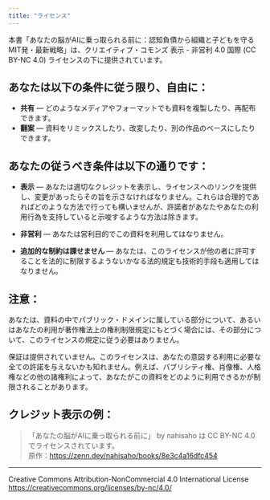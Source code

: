 ```yaml
---
title: "ライセンス"
---
```


本書「あなたの脳がAIに乗っ取られる前に：認知負債から組織と子どもを守るMIT発・最新戦略」は、クリエイティブ・コモンズ 表示 - 非営利 4.0 国際 (CC BY-NC 4.0) ライセンスの下に提供されています。

## あなたは以下の条件に従う限り、自由に：

- **共有** — どのようなメディアやフォーマットでも資料を複製したり、再配布できます。
- **翻案** — 資料をリミックスしたり、改変したり、別の作品のベースにしたりできます。

## あなたの従うべき条件は以下の通りです：

- **表示** — あなたは適切なクレジットを表示し、ライセンスへのリンクを提供し、変更があったらその旨を示さなければなりません。これらは合理的であればどのような方法で行っても構いませんが、許諾者があなたやあなたの利用行為を支持していると示唆するような方法は除きます。

- **非営利** — あなたは営利目的でこの資料を利用してはなりません。

- **追加的な制約は課せません** — あなたは、このライセンスが他の者に許可することを法的に制限するようないかなる法的規定も技術的手段も適用してはなりません。

## 注意：

あなたは、資料の中でパブリック・ドメインに属している部分について、あるいはあなたの利用が著作権法上の権利制限規定にもとづく場合には、その部分について、このライセンスの規定に従う必要はありません。

保証は提供されていません。このライセンスは、あなたの意図する利用に必要な全ての許諾を与えないかも知れません。例えば、パブリシティ権、肖像権、人格権などの他の諸権利によって、あなたがこの資料をどのように利用できるかが制限されることがあります。

## クレジット表示の例：

> 「あなたの脳がAIに乗っ取られる前に」 by nahisaho は CC BY-NC 4.0 でライセンスされています。  
> 原作：https://zenn.dev/nahisaho/books/8e3c4a16dfc454

---

Creative Commons Attribution-NonCommercial 4.0 International License  
https://creativecommons.org/licenses/by-nc/4.0/
